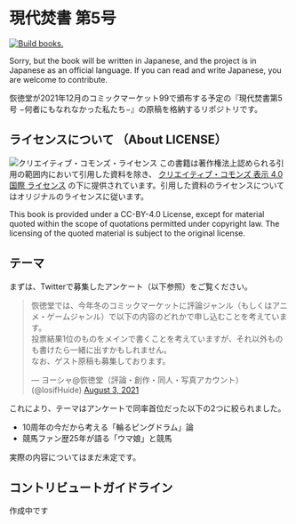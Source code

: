 # 現代焚書 第5号

[![Build books.](https://github.com/huideyeren/XiandaiFenshuVol5/actions/workflows/jobs.yml/badge.svg)](https://github.com/huideyeren/XiandaiFenshuVol5/actions/workflows/jobs.yml)

Sorry, but the book will be written in Japanese, and the project is in Japanese as an official language. If you can read and write Japanese, you are welcome to contribute.

恢徳堂が2021年12月のコミックマーケット99で頒布する予定の『現代焚書第5号 −何者にもなれなかった私たち−』の原稿を格納するリポジトリです。

## ライセンスについて （About LICENSE）

![クリエイティブ・コモンズ・ライセンス](https://i.creativecommons.org/l/by/4.0/88x31.png) この書籍は著作権法上認められる引用の範囲内において引用した資料を除き、 [クリエイティブ・コモンズ 表示 4.0 国際 ライセンス](http://creativecommons.org/licenses/by/4.0/) の下に提供されています。引用した資料のライセンスについてはオリジナルのライセンスに従います。

This book is provided under a CC-BY-4.0 License, except for material quoted within the scope of quotations permitted under copyright law. The licensing of the quoted material is subject to the original license.

## テーマ

まずは、Twitterで募集したアンケート（以下参照）をご覧ください。

<blockquote class="twitter-tweet"><p lang="ja" dir="ltr">恢徳堂では、今年冬のコミックマーケットに評論ジャンル（もしくはアニメ・ゲームジャンル）で以下の内容のどれかで申し込むことを考えています。<br>投票結果1位のものをメインで書くことを考えていますが、それ以外ものも書けたら一緒に出すかもしれません。<br>なお、ゲスト原稿も募集しております。</p>&mdash; ヨーシャ@恢徳堂（評論・創作・同人・写真アカウント） (@IosifHuide) <a href="https://twitter.com/IosifHuide/status/1422510235630014464?ref_src=twsrc%5Etfw">August 3, 2021</a></blockquote>

これにより、テーマはアンケートで同率首位だった以下の2つに絞られました。

- 10周年の今だから考える「輪るピングドラム」論
- 競馬ファン歴25年が語る「ウマ娘」と競馬

実際の内容についてはまだ未定です。

## コントリビュートガイドライン

作成中です
